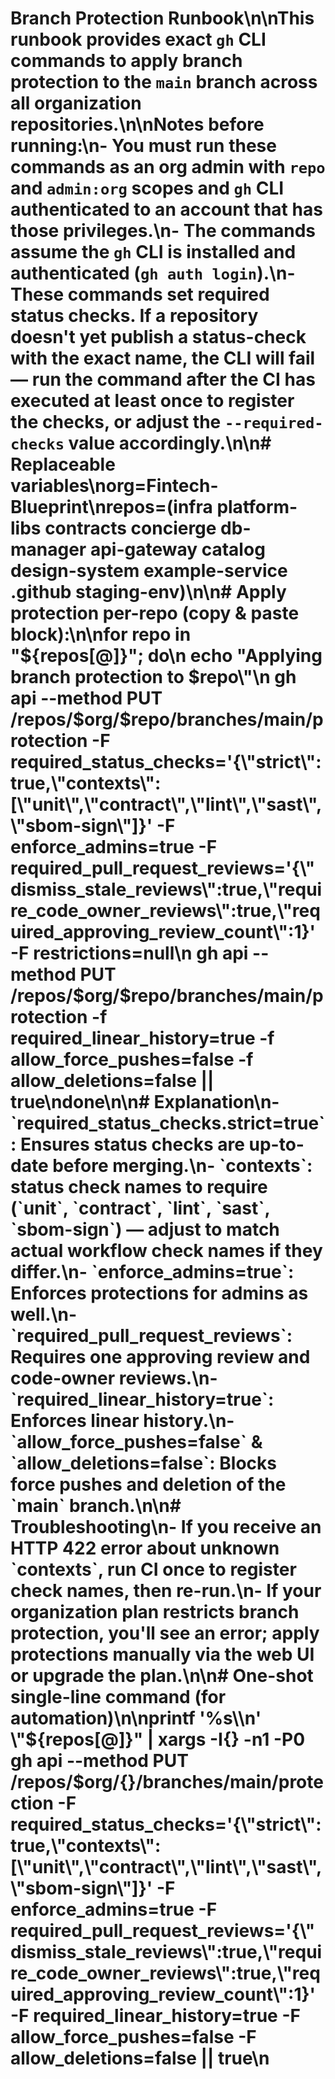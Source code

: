 # Branch Protection Runbook\n\nThis runbook provides exact `gh` CLI commands to apply branch protection to the `main` branch across all organization repositories.\n\nNotes before running:\n- You must run these commands as an org admin with `repo` and `admin:org` scopes and `gh` CLI authenticated to an account that has those privileges.\n- The commands assume the `gh` CLI is installed and authenticated (`gh auth login`).\n- These commands set required status checks. If a repository doesn't yet publish a status-check with the exact name, the CLI will fail — run the command after the CI has executed at least once to register the checks, or adjust the `--required-checks` value accordingly.\n\n# Replaceable variables\norg=Fintech-Blueprint\nrepos=(infra platform-libs contracts concierge db-manager api-gateway catalog design-system example-service .github staging-env)\n\n# Apply protection per-repo (copy & paste block):\n\nfor repo in \"${repos[@]}\"; do\n  echo \"Applying branch protection to $repo\"\n  gh api --method PUT /repos/$org/$repo/branches/main/protection -F required_status_checks='{\"strict\":true,\"contexts\":[\"unit\",\"contract\",\"lint\",\"sast\",\"sbom-sign\"]}' -F enforce_admins=true -F required_pull_request_reviews='{\"dismiss_stale_reviews\":true,\"require_code_owner_reviews\":true,\"required_approving_review_count\":1}' -F restrictions=null\n  gh api --method PUT /repos/$org/$repo/branches/main/protection -f required_linear_history=true -f allow_force_pushes=false -f allow_deletions=false || true\ndone\n\n# Explanation\n- `required_status_checks.strict=true`: Ensures status checks are up-to-date before merging.\n- `contexts`: status check names to require (`unit`, `contract`, `lint`, `sast`, `sbom-sign`) — adjust to match actual workflow check names if they differ.\n- `enforce_admins=true`: Enforces protections for admins as well.\n- `required_pull_request_reviews`: Requires one approving review and code-owner reviews.\n- `required_linear_history=true`: Enforces linear history.\n- `allow_force_pushes=false` & `allow_deletions=false`: Blocks force pushes and deletion of the `main` branch.\n\n# Troubleshooting\n- If you receive an HTTP 422 error about unknown `contexts`, run CI once to register check names, then re-run.\n- If your organization plan restricts branch protection, you'll see an error; apply protections manually via the web UI or upgrade the plan.\n\n# One-shot single-line command (for automation)\n\nprintf '%s\\n' \"${repos[@]}\" | xargs -I{} -n1 -P0 gh api --method PUT /repos/$org/{}/branches/main/protection -F required_status_checks='{\\\"strict\\\":true,\\\"contexts\\\":[\\\"unit\\\",\\\"contract\\\",\\\"lint\\\",\\\"sast\\\",\\\"sbom-sign\\\"]}' -F enforce_admins=true -F required_pull_request_reviews='{\\\"dismiss_stale_reviews\\\":true,\\\"require_code_owner_reviews\\\":true,\\\"required_approving_review_count\\\":1}' -F required_linear_history=true -F allow_force_pushes=false -F allow_deletions=false || true\n
